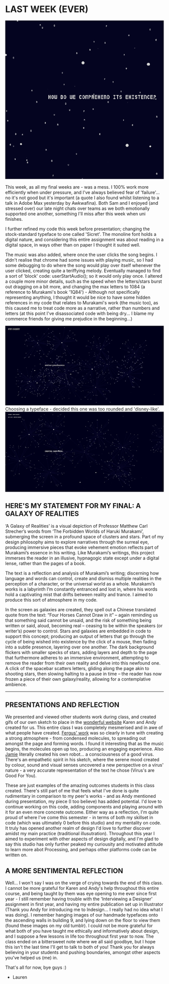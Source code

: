 # LAST WEEK (EVER)

![](codewordsgif.gif)

This week, as all my final weeks are - was a mess. I 100% work more efficiently when under pressure, and I've always believed fear of 'failure'... no it's not good but it's important (a quote I also found whilst listening to a talk in Adobe Max yesterday by Awkwafina). Both Sam and I enjoyed (and stressed over) our late night chats over teams as we both emotionally supported one another, something I'll miss after this week when uni finishes. 

I further refined my code this week before presentation; changing the stock-standard typeface to one called 'Sicret'. The monoline font holds a digital nature, and considering this entire assignment was about reading in a digital space, in ways other than on paper I thought it suited well.

The music was also added, where once the user clicks the song begins. I didn't realise that chrome had some issues with playing music, so I had some debugging to do where the song would play over itself whenever the user clicked, creating quite a teriffying melody. Eventually managed to find a sort of 'block' code: userStartAudio(); so it would only play once. I altered a couple more minor details, such as the speed when the letters/stars burst out dragging on a bit more, and changing the max letters to 1084 (a reference to Murakami's book '1Q84') - Although not specifically representing anything, I thought it would be nice to have some hidden references in my code that relates to Murakami's work (the music too), as this caused me to treat code more as a narrative, rather than numbers and letters (at this point I've disassociated code with being dry... I blame my commerce friends for giving me prejudice in the beginning...) 

<img src="trial13.JPG">
Choosing a typeface - decided this one was too rounded and 'disney-like'. 

<img src="trial14.JPG">

## HERE'S MY STATEMENT FOR MY FINAL: A GALAXY OF REALITIES

‘A Galaxy of Realities’ is a visual depiction of Professor
Matthew Carl Strecher’s words from ‘The Forbidden Worlds of
Haruki Murakami’, submerging the screen in a profound space
of clusters and stars. Part of my design philosophy aims
to explore narratives through the surreal eye, producing
immersive pieces that evoke vehement emotion reflects part of
Murakami’s essence in his writing. Like Murakami’s writings,
this project immerses the reader in an illusive, hypnagogic
state except under a digital lense, rather than the pages of
a book.

The text is a reflection and analysis of Murakami’s writing;
discerning how language and words can control, create and
dismiss multiple realities in the perception of a character,
or the universal world as a whole. Murakami’s works is a
labyrinth I’m constantly entranced and lost in, where his
words hold a captivating mist that drifts between reality
and trance. I aimed to produce this sort of atmosphere in my
code.

In the screen as galaxies are created, they spell out a
Chinese translated quote from the text: “Four Horses Cannot
Draw in it” – again reminding us that something said cannot
be unsaid, and the risk of something being written or said,
aloud, becoming real – ceasing to be within the speakers (or
writer’s) power to control. Stars and galaxies are embedded
in code to support this concept; producing an output of
letters that go through the cycle of being wished into
existence by the click of a mouse, then fading into a subtle
presence, layering over one another. The dark background
flickers with smaller specks of stars, adding layers and
depth to the page that furthermore adheres to an immersive
environment, attempting to remove the reader from their own
reality and delve into this newfound one. A click of the
spacebar scatters letters, gliding along the page akin to
shooting stars, then slowing halting to a pause in time – the
reader has now frozen a piece of their own galaxy/reality,
allowing for a contemplative ambience.

----------

## PRESENTATIONS AND REFLECTION

We presented and viewed other students work during class, and created gifs of our own sketch to place in the [wonderful website](https://simandy.github.io/codewords/) Karen and Andy created for us. This entire class I was completely mesmerised and in awe of what people have created. [Fergus' work](https://fergarundel.github.io/CODE-WORDS/week_12/cells_final/) was so clearly in tune with creating a strong atmosphere - from condensed molecules, to spreading out amongst the page and forming words. I found it interesting that as the music begins, the molecules open up too, producing an engaging experience. Also [Jamie](https://jamtt.github.io/Codewords/Week_12/StartofSomething/) literally created his own robot... a consciousness of a good virus. There's an empathetic spirit in his sketch, where the serene mood created by colour, sound and visual senses uncovered a new perspective on a virus' nature - a very accurate representation of the text he chose (Virus's are Good For You). 

These are just examples of the amazing outcomes students in this class created. There's still part of me that feels what I've done is quite rudimentary in comparison to my peer's works - and as Andy mentioned during presentation, my piece (I too believe) has added potential. I'd love to continue working on this code, adding components and playing around with it for an even more concrete outcome. Either way as a reflection, I'm quite proud of where I've come this semester - in terms of both my skillset in code (which was ultimately 0 before this studio) and my mentality on code. It truly has opened another realm of design I'd love to further discover amidst my main practice (traditional illusutration). Throughout this year I aimed to experiment with other aspects of design digitally, and I'm glad to say this studio has only further peaked my curiousity and motivated attitude to learn more abot Processing, and perhaps other platforms code can be written on. 

## A MORE SENTIMENTAL REFLECTION 

Well... I won't say I was on the verge of crying towards the end of this class. I cannot be more grateful for Karen and Andy's help throughout this entire course, and being taught by them was eye opening to me ever since first year - I still remember having trouble with the 'Interviewing a Designer' assignment in first year, and having my entire publication set up in Illustrator (Thank you Andy for introducing me to Indesign... I really had no idea what I was doing). I remember hanging images of our handmade typefaces onto the ascending walls in building 9, and lying down on the floor to view them (found these images on my old tumblr). I could not be more grateful for what both of you have taught me ethically and informatively about design, and I suppose a few lessons in life too throughout first year to now. The class ended on a bittersweet note where we all said goodbye, but I hope this isn't the last time I'll get to talk to both of you! Thank you for always believing in your students and pushing boundaries, amongst other aspects you've helped us (me) in. 

That's all for now, bye guys :) 

- Lauren 




